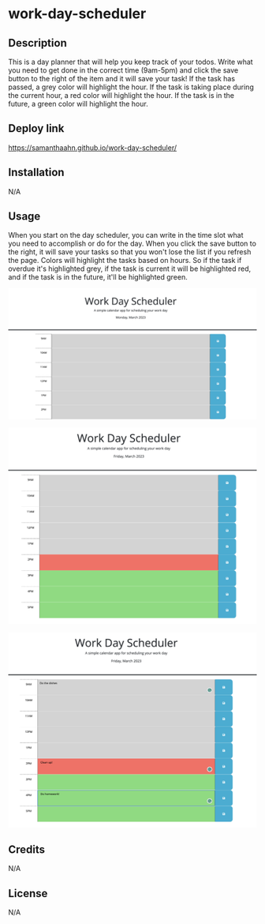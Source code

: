 # work-day-scheduler


## Description
This is a day planner that will help you keep track of your todos. Write what you need to get done in the correct time (9am-5pm) and click the save button to the right of the item and it will save your task! If the task has passed, a grey color will highlight the hour. If the task is taking place during the current hour, a red color will highlight the hour. If the task is in the future, a green color will highlight the hour. 

## Deploy link

https://samanthaahn.github.io/work-day-scheduler/

## Installation

N/A

## Usage
When you start on the day scheduler, you can write in the time slot what you need to accomplish or do for the day. When you click the save button to the right, it will save your tasks so that you won't lose the list if you refresh the page. Colors will highlight the tasks based on hours. So if the task if overdue it's highlighted grey, if the task is current it will be highlighted red, and if the task is in the future, it'll be highlighted green. 


![alt text](./assets/images/Screenshot%202023-03-20%20at%2010.10.33%20PM.png)

![alt text](./assets/images/Screenshot%202023-03-31%20at%206.24.26%20PM.png)

![alt text](./assets/images/Screenshot%202023-03-31%20at%206.24.51%20PM.png)



## Credits

N/A

## License

N/A
